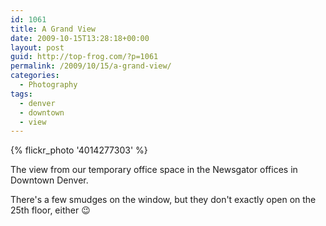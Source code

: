 ```yaml
---
id: 1061
title: A Grand View
date: 2009-10-15T13:28:18+00:00
layout: post
guid: http://top-frog.com/?p=1061
permalink: /2009/10/15/a-grand-view/
categories:
  - Photography
tags:
  - denver
  - downtown
  - view
---
```

{% flickr_photo '4014277303' %}

The view from our temporary office space in the Newsgator offices in Downtown Denver.

There's a few smudges on the window, but they don't exactly open on the 25th floor, either 😉